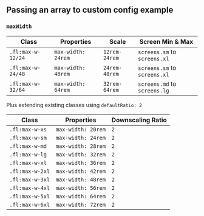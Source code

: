## Passing an array to custom config example

### **`maxWidth`**

Class | Properties | Scale | Screen Min & Max
----- | ---------- | ----- | -------
`.fl:max-w-12/24` | `max-width: 24rem` | `12rem-24rem` | `screens.sm` to `screens.xl`
`.fl:max-w-24/48` | `max-width: 48rem` | `24rem-48rem` | `screens.sm` to `screens.xl`
`.fl:max-w-32/64` | `max-width: 64rem` | `32rem-64rem` | `screens.md` to `screens.lg`

Plus extending existing classes using `defaultRatio: 2`

Class | Properties | Downscaling Ratio
----- | ---------- | -----------------
`.fl:max-w-xs` | `max-width: 20rem` | `2`
`.fl:max-w-sm` | `max-width: 24rem` | `2`
`.fl:max-w-md` | `max-width: 28rem` | `2`
`.fl:max-w-lg` | `max-width: 32rem` | `2`
`.fl:max-w-xl` | `max-width: 36rem` | `2`
`.fl:max-w-2xl` | `max-width: 42rem` | `2`
`.fl:max-w-3xl` | `max-width: 48rem` | `2`
`.fl:max-w-4xl` | `max-width: 56rem` | `2`
`.fl:max-w-5xl` | `max-width: 64rem` | `2`
`.fl:max-w-6xl` | `max-width: 72rem` | `2`
